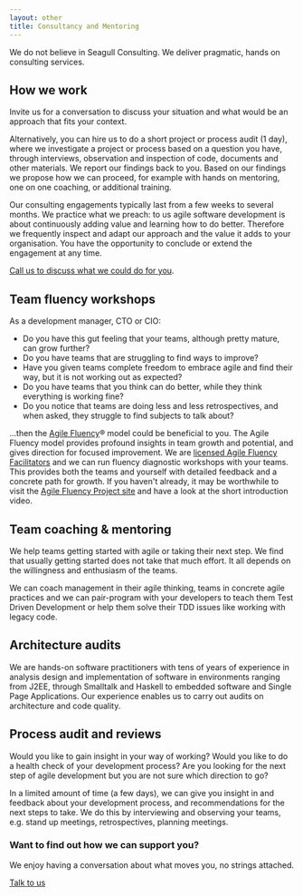 ```yaml
---
layout: other
title: Consultancy and Mentoring
---
```


We do not believe in Seagull Consulting. We deliver pragmatic, hands on consulting services.

## How we work

Invite us for a conversation to discuss your situation and what would be an approach that fits your context.

Alternatively, you can hire us to do a short project or process audit (1 day), where we investigate a project or process based on a question you have, through interviews, observation and inspection of code, documents and other materials. We report our findings back to you. Based on our findings we propose how we can proceed, for example with hands on mentoring, one on one coaching, or additional training.

Our consulting engagements typically last from a few weeks to several months. We practice what we preach: to us agile software development is about continuously adding value and learning how to do better. Therefore we frequently inspect and adapt our approach and the value it adds to your organisation. You have the opportunity to conclude or extend the engagement at any time.

[Call us to discuss what we could do for you](/contact).

## Team fluency workshops

As a development manager, CTO or CIO:

- Do you have this gut feeling that your teams, although pretty mature, can grow further?
- Do you have teams that are struggling to find ways to improve?
- Have you given teams complete freedom to embrace agile and find their way, but it is not working out as expected?
- Do you have teams that you think can do better, while they think everything is working fine?
- Do you notice that teams are doing less and less retrospectives, and when asked, they struggle to find subjects to talk about?

...then the [Agile Fluency](https://www.agilefluency.org/)® model could be beneficial to you. The Agile Fluency model provides profound insights in team growth and potential, and gives direction for focused improvement. We are [licensed Agile Fluency Facilitators](https://www.agilefluency.org/diagnostic.php) and we can run fluency diagnostic workshops with your teams. This provides both the teams and yourself with detailed feedback and a concrete path for growth. If you haven't already, it may be worthwhile to visit the [Agile Fluency Project site](https://www.agilefluency.org/) and have a look at the short introduction video.

## Team coaching & mentoring

We help teams getting started with agile or taking their next step. We find that usually getting started does not take that much effort. It all depends on the willingness and enthusiasm of the teams.

We can coach management in their agile thinking, teams in concrete agile practices and we can pair-program with your developers to teach them Test Driven Development or help them solve their TDD issues like working with legacy code.

## Architecture audits

We are hands-on software practitioners with tens of years of experience in analysis design and implementation of software in environments ranging from J2EE, through Smalltalk and Haskell to embedded software and Single Page Applications. Our experience enables us to carry out audits on architecture and code quality.

## Process audit and reviews

Would you like to gain insight in your way of working? Would you like to do a health check of your development process? Are you looking for the next step of agile development but you are not sure which direction to go?

In a limited amount of time (a few days), we can give you insight in and feedback about your development process, and recommendations for the next steps to take. We do this by interviewing and observing your teams, e.g. stand up meetings, retrospectives, planning meetings.


<aside>
  <h3>Want to find out how we can support you?</h3>
  <p>We enjoy having a conversation about what moves you, no strings attached.</p>
  <p><div>
    <a href="/contact">Talk to us</a>
  </div></p>
</aside>
